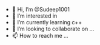 - 👋 Hi, I’m @Sudeep1001
- 👀 I’m interested in 
- 🌱 I’m currently learning c++
- 💞️ I’m looking to collaborate on ...
- 📫 How to reach me ...

<!---
Sudeep1001/Sudeep1001 is a ✨ special ✨ repository because its `README.md` (this file) appears on your GitHub profile.
You can click the Preview link to take a look at your changes.
--->
